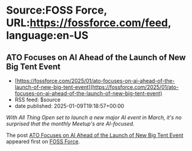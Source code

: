 # Source:FOSS Force, URL:https://fossforce.com/feed, language:en-US

## ATO Focuses on AI Ahead of the Launch of New Big Tent Event
 - [https://fossforce.com/2025/01/ato-focuses-on-ai-ahead-of-the-launch-of-new-big-tent-event](https://fossforce.com/2025/01/ato-focuses-on-ai-ahead-of-the-launch-of-new-big-tent-event)
 - RSS feed: $source
 - date published: 2025-01-09T19:18:57+00:00

<p><em>With All Thing Open set to launch a new major AI event in March, it's no surprised that the monthly Meetup's are AI-focused.</em></p>
<p>The post <a href="https://fossforce.com/2025/01/ato-focuses-on-ai-ahead-of-the-launch-of-new-big-tent-event/">ATO Focuses on AI Ahead of the Launch of New Big Tent Event</a> appeared first on <a href="https://fossforce.com">FOSS Force</a>.</p>

